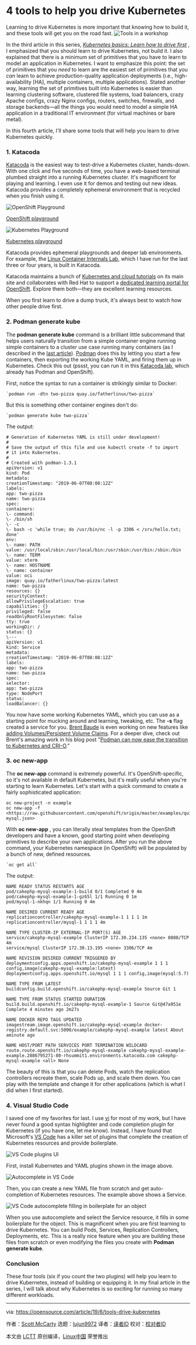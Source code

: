 [#]: collector: (lujun9972)
[#]: translator: ( )
[#]: reviewer: ( )
[#]: publisher: ( )
[#]: url: ( )
[#]: subject: (4 tools to help you drive Kubernetes)
[#]: via: (https://opensource.com/article/19/6/tools-drive-kubernetes)
[#]: author: (Scott McCarty https://opensource.com/users/fatherlinux/users/fatherlinux/users/fatherlinux/users/fatherlinux)

4 tools to help you drive Kubernetes
======
Learning to drive Kubernetes is more important that knowing how to build
it, and these tools will get you on the road fast.
![Tools in a workshop][1]

In the third article in this series, _[Kubernetes basics: Learn how to drive first][2]_ , I emphasized that you should learn to drive Kubernetes, not build it. I also explained that there is a minimum set of primitives that you have to learn to model an application in Kubernetes. I want to emphasize this point: the set of primitives that you _need_ to learn are the easiest set of primitives that you _can_ learn to achieve production-quality application deployments (i.e., high-availability [HA], multiple containers, multiple applications). Stated another way, learning the set of primitives built into Kubernetes is easier than learning clustering software, clustered file systems, load balancers, crazy Apache configs, crazy Nginx configs, routers, switches, firewalls, and storage backends—all the things you would need to model a simple HA application in a traditional IT environment (for virtual machines or bare metal).

In this fourth article, I'll share some tools that will help you learn to drive Kubernetes quickly.

### 1\. Katacoda

[Katacoda][3] is the easiest way to test-drive a Kubernetes cluster, hands-down. With one click and five seconds of time, you have a web-based terminal plumbed straight into a running Kubernetes cluster. It's magnificent for playing and learning. I even use it for demos and testing out new ideas. Katacoda provides a completely ephemeral environment that is recycled when you finish using it.

![OpenShift Playground][4]

[OpenShift playground][5]

![Kubernetes Playground][6]

[Kubernetes playground][7]

Katacoda provides ephemeral playgrounds and deeper lab environments. For example, the [Linux Container Internals Lab][3], which I have run for the last three or four years, is built in Katacoda.

Katacoda maintains a bunch of [Kubernetes and cloud tutorials][8] on its main site and collaborates with Red Hat to support a [dedicated learning portal for OpenShift][9]. Explore them both—they are excellent learning resources.

When you first learn to drive a dump truck, it's always best to watch how other people drive first.

### 2\. Podman generate kube

The **podman generate kube** command is a brilliant little subcommand that helps users naturally transition from a simple container engine running simple containers to a cluster use case running many containers (as I described in the [last article][2]). [Podman][10] does this by letting you start a few containers, then exporting the working Kube YAML, and firing them up in Kubernetes. Check this out (pssst, you can run it in this [Katacoda lab][3], which already has Podman and OpenShift).

First, notice the syntax to run a container is strikingly similar to Docker:


```
`podman run -dtn two-pizza quay.io/fatherlinux/two-pizza`
```

But this is something other container engines don't do:


```
`podman generate kube two-pizza`
```

The output:


```
# Generation of Kubernetes YAML is still under development!
#
# Save the output of this file and use kubectl create -f to import
# it into Kubernetes.
#
# Created with podman-1.3.1
apiVersion: v1
kind: Pod
metadata:
creationTimestamp: "2019-06-07T08:08:12Z"
labels:
app: two-pizza
name: two-pizza
spec:
containers:
\- command:
\- /bin/sh
\- -c
\- bash -c 'while true; do /usr/bin/nc -l -p 3306 < /srv/hello.txt; done'
env:
\- name: PATH
value: /usr/local/sbin:/usr/local/bin:/usr/sbin:/usr/bin:/sbin:/bin
\- name: TERM
value: xterm
\- name: HOSTNAME
\- name: container
value: oci
image: quay.io/fatherlinux/two-pizza:latest
name: two-pizza
resources: {}
securityContext:
allowPrivilegeEscalation: true
capabilities: {}
privileged: false
readOnlyRootFilesystem: false
tty: true
workingDir: /
status: {}
\---
apiVersion: v1
kind: Service
metadata:
creationTimestamp: "2019-06-07T08:08:12Z"
labels:
app: two-pizza
name: two-pizza
spec:
selector:
app: two-pizza
type: NodePort
status:
loadBalancer: {}
```

You now have some working Kubernetes YAML, which you can use as a starting point for mucking around and learning, tweaking, etc. The **-s** flag created a service for you. [Brent Baude][11] is even working on new features like [adding Volumes/Persistent Volume Claims][12]. For a deeper dive, check out Brent's amazing work in his blog post "[Podman can now ease the transition to Kubernetes and CRI-O][13]."

### 3\. oc new-app

The **oc new-app** command is extremely powerful. It's OpenShift-specific, so it's not available in default Kubernetes, but it's really useful when you're starting to learn Kubernetes. Let's start with a quick command to create a fairly sophisticated application:


```
oc new-project -n example
oc new-app -f <https://raw.githubusercontent.com/openshift/origin/master/examples/quickstarts/cakephp-mysql.json>
```

With **oc new-app** , you can literally steal templates from the OpenShift developers and have a known, good starting point when developing primitives to describe your own applications. After you run the above command, your Kubernetes namespace (in OpenShift) will be populated by a bunch of new, defined resources.


```
`oc get all`
```

The output:


```
NAME READY STATUS RESTARTS AGE
pod/cakephp-mysql-example-1-build 0/1 Completed 0 4m
pod/cakephp-mysql-example-1-gz65l 1/1 Running 0 1m
pod/mysql-1-nkhqn 1/1 Running 0 4m

NAME DESIRED CURRENT READY AGE
replicationcontroller/cakephp-mysql-example-1 1 1 1 1m
replicationcontroller/mysql-1 1 1 1 4m

NAME TYPE CLUSTER-IP EXTERNAL-IP PORT(S) AGE
service/cakephp-mysql-example ClusterIP 172.30.234.135 <none> 8080/TCP 4m
service/mysql ClusterIP 172.30.13.195 <none> 3306/TCP 4m

NAME REVISION DESIRED CURRENT TRIGGERED BY
deploymentconfig.apps.openshift.io/cakephp-mysql-example 1 1 1 config,image(cakephp-mysql-example:latest)
deploymentconfig.apps.openshift.io/mysql 1 1 1 config,image(mysql:5.7)

NAME TYPE FROM LATEST
buildconfig.build.openshift.io/cakephp-mysql-example Source Git 1

NAME TYPE FROM STATUS STARTED DURATION
build.build.openshift.io/cakephp-mysql-example-1 Source Git@47a951e Complete 4 minutes ago 2m27s

NAME DOCKER REPO TAGS UPDATED
imagestream.image.openshift.io/cakephp-mysql-example docker-registry.default.svc:5000/example/cakephp-mysql-example latest About aminute ago

NAME HOST/PORT PATH SERVICES PORT TERMINATION WILDCARD
route.route.openshift.io/cakephp-mysql-example cakephp-mysql-example-example.2886795271-80-rhsummit1.environments.katacoda.com cakephp-mysql-example <all> None
```

The beauty of this is that you can delete Pods, watch the replication controllers recreate them, scale Pods up, and scale them down. You can play with the template and change it for other applications (which is what I did when I first started).

### 4\. Visual Studio Code

I saved one of my favorites for last. I use [vi][14] for most of my work, but I have never found a good syntax highlighter and code completion plugin for Kubernetes (if you have one, let me know). Instead, I have found that Microsoft's [VS Code][15] has a killer set of plugins that complete the creation of Kubernetes resources and provide boilerplate.

![VS Code plugins UI][16]

First, install Kubernetes and YAML plugins shown in the image above.

![Autocomplete in VS Code][17]

Then, you can create a new YAML file from scratch and get auto-completion of Kubernetes resources. The example above shows a Service.

![VS Code autocomplete filling in boilerplate for an object][18]

When you use autocomplete and select the Service resource, it fills in some boilerplate for the object. This is magnificent when you are first learning to drive Kubernetes. You can build Pods, Services, Replication Controllers, Deployments, etc. This is a really nice feature when you are building these files from scratch or even modifying the files you create with **Podman generate kube**.

### Conclusion

These four tools (six if you count the two plugins) will help you learn to drive Kubernetes, instead of building or equipping it. In my final article in the series, I will talk about why Kubernetes is so exciting for running so many different workloads.

--------------------------------------------------------------------------------

via: https://opensource.com/article/19/6/tools-drive-kubernetes

作者：[Scott McCarty][a]
选题：[lujun9972][b]
译者：[译者ID](https://github.com/译者ID)
校对：[校对者ID](https://github.com/校对者ID)

本文由 [LCTT](https://github.com/LCTT/TranslateProject) 原创编译，[Linux中国](https://linux.cn/) 荣誉推出

[a]: https://opensource.com/users/fatherlinux/users/fatherlinux/users/fatherlinux/users/fatherlinux
[b]: https://github.com/lujun9972
[1]: https://opensource.com/sites/default/files/styles/image-full-size/public/lead-images/tools_workshop_blue_mechanic.jpg?itok=4YXkCU-J (Tools in a workshop)
[2]: https://opensource.com/article/19/6/kubernetes-basics
[3]: https://learn.openshift.com/subsystems/container-internals-lab-2-0-part-1
[4]: https://opensource.com/sites/default/files/uploads/openshift-playground.png (OpenShift Playground)
[5]: https://learn.openshift.com/playgrounds/openshift311/
[6]: https://opensource.com/sites/default/files/uploads/kubernetes-playground.png (Kubernetes Playground)
[7]: https://katacoda.com/courses/kubernetes/playground
[8]: https://katacoda.com/learn
[9]: http://learn.openshift.com/
[10]: https://podman.io/
[11]: https://developers.redhat.com/blog/author/bbaude/
[12]: https://github.com/containers/libpod/issues/2303
[13]: https://developers.redhat.com/blog/2019/01/29/podman-kubernetes-yaml/
[14]: https://en.wikipedia.org/wiki/Vi
[15]: https://code.visualstudio.com/
[16]: https://opensource.com/sites/default/files/uploads/vscode_-_kubernetes_red_hat_-_plugins.png (VS Code plugins UI)
[17]: https://opensource.com/sites/default/files/uploads/vscode_-_kubernetes_service_-_autocomplete.png (Autocomplete in VS Code)
[18]: https://opensource.com/sites/default/files/uploads/vscode_-_kubernetes_service_-_boiler_plate.png (VS Code autocomplete filling in boilerplate for an object)
